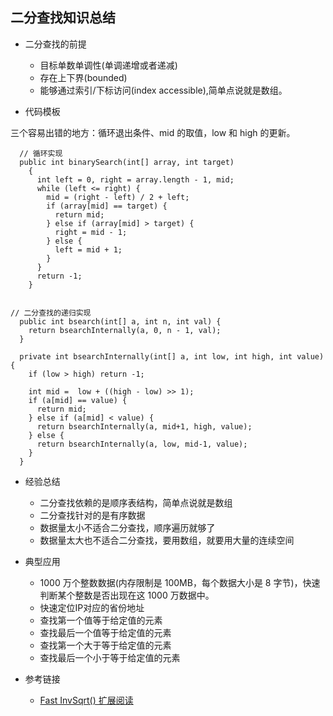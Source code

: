 二分查找知识总结
---
- 二分查找的前提
    * 目标单数单调性(单调递增或者递减)
    * 存在上下界(bounded)
    * 能够通过索引/下标访问(index accessible),简单点说就是数组。
    
- 代码模板

三个容易出错的地方：循环退出条件、mid 的取值，low 和 high 的更新。

```
  // 循环实现 
  public int binarySearch(int[] array, int target) 
    {    
      int left = 0, right = array.length - 1, mid;
      while (left <= right) {
        mid = (right - left) / 2 + left;
        if (array[mid] == target) {
          return mid;        
        } else if (array[mid] > target) {
          right = mid - 1;        
        } else {
          left = mid + 1;        
        }    
      }
      return -1;
    }
```

```

// 二分查找的递归实现
  public int bsearch(int[] a, int n, int val) {
    return bsearchInternally(a, 0, n - 1, val);
  }
    
  private int bsearchInternally(int[] a, int low, int high, int value) {
    if (low > high) return -1;
    
    int mid =  low + ((high - low) >> 1);
    if (a[mid] == value) {
      return mid;
    } else if (a[mid] < value) {
      return bsearchInternally(a, mid+1, high, value);
    } else {
      return bsearchInternally(a, low, mid-1, value);
    }
  }
```
- 经验总结
    * 二分查找依赖的是顺序表结构，简单点说就是数组
    * 二分查找针对的是有序数据
    * 数据量太小不适合二分查找，顺序遍历就够了
    * 数据量太大也不适合二分查找，要用数组，就要用大量的连续空间

- 典型应用
    * 1000 万个整数数据(内存限制是 100MB，每个数据大小是 8 字节)，快速判断某个整数是否出现在这 1000 万数据中。
    * 快速定位IP对应的省份地址
    * 查找第一个值等于给定值的元素
    * 查找最后一个值等于给定值的元素
    * 查找第一个大于等于给定值的元素
    * 查找最后一个小于等于给定值的元素
    
- 参考链接
    *  [Fast InvSqrt() 扩展阅读](https://www.beyond3d.com/content/articles/8/)